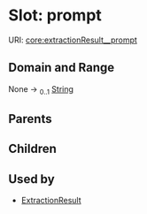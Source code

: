 
# Slot: prompt




URI: [core:extractionResult__prompt](http://w3id.org/ontogpt/core/extractionResult__prompt)


## Domain and Range

None &#8594;  <sub>0..1</sub> [String](types/String.md)

## Parents


## Children


## Used by

 * [ExtractionResult](ExtractionResult.md)
